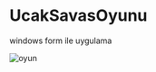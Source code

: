 # UcakSavasOyunu
windows form ile uygulama

![oyun](https://user-images.githubusercontent.com/57940333/128469733-00cb0b48-f417-4340-ba9e-d0f1a6ac91b0.PNG)
